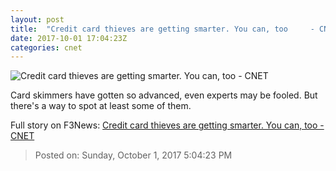 ```yaml
---
layout: post
title:  "Credit card thieves are getting smarter. You can, too     - CNET"
date: 2017-10-01 17:04:23Z
categories: cnet
---
```


![Credit card thieves are getting smarter. You can, too     - CNET](https://cnet3.cbsistatic.com/img/Cctqrsl6SDQUwuZXYF7mlU_hRkg=/670x503/2017/09/29/9eaa8261-28a7-4c5b-80f6-4c612db71659/skinner-scanner-03.jpg)

Card skimmers have gotten so advanced, even experts may be fooled. But there's a way to spot at least some of them.


Full story on F3News: [Credit card thieves are getting smarter. You can, too     - CNET](http://www.f3nws.com/n/YmDfXE)

> Posted on: Sunday, October 1, 2017 5:04:23 PM

